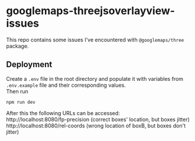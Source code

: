 # googlemaps-threejsoverlayview-issues

This repo contains some issues I've encountered with `@googlemaps/three` package.

## Deployment

Create a `.env` file in the root directory and populate it with variables
from `.env.example` file and their corresponding values.  
Then run
```
npm run dev
```

After this the following URLs can be accessed:  
http://localhost:8080/fp-precision (correct boxes' location, but boxes jitter)  
http://localhost:8080/rel-coords (wrong location of boxB, but boxes don't jitter)
